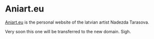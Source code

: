 # Aniart.eu
[Aniart.eu](http://aniart.eu) is the personal website of the latvian artist Nadezda Tarasova.

Very soon this one will be transferred to the new domain. 
Sigh.